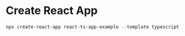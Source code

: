 # Create React App

```powershell
npx create-react-app react-ts-app-example --template typescript
```

